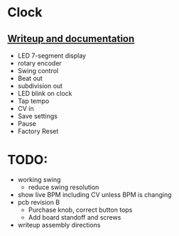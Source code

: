 # Clock

## [Writeup and documentation](https://rabid.audio/projects/synth/clk/)

- LED 7-segment display
- rotary encoder
- Swing control
- Beat out
- subdivision out
- LED blink on clock
- Tap tempo
- CV in
- Save settings
- Pause
- Factory Reset


# TODO:

- working swing
  - reduce swing resolution
- show live BPM including CV unless BPM is changing
- pcb revision B
  - Purchase knob, correct button tops
  - Add board standoff and screws
- writeup assembly directions
